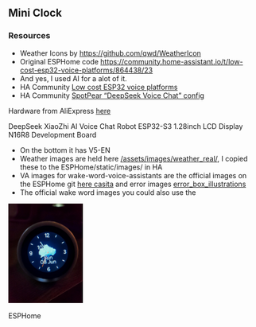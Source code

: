 




## Mini Clock

### Resources

- Weather Icons by https://github.com/qwd/WeatherIcon
- Original ESPHome code https://community.home-assistant.io/t/low-cost-esp32-voice-platforms/864438/23
- And yes, I used AI for a alot of it.
- HA Community [Low cost ESP32 voice platforms](https://community.home-assistant.io/t/low-cost-esp32-voice-platforms/864438/1)
- HA Community [SpotPear “DeepSeek Voice Chat” config](https://community.home-assistant.io/t/spotpear-deepseek-voice-chat-config/877927)


Hardware from AliExpress [here](https://www.aliexpress.com/item/1005008821384965.html?spm=a2g0o.detail.0.0.15c1ZhFaZhFaQt&productId=1005008821384965&pdp_ext_f=%7B%22tabScene%22%3A%22retail%22%2C%22sku_id%22%3A12000046816700650%2C%22origProductId%22%3A%221005008821384965%22%7D&#nav-specification)

DeepSeek XiaoZhi AI Voice Chat Robot ESP32-S3 1.28inch LCD Display N16R8 Development Board

- On the bottom it has V5-EN
- Weather images are held here [/assets/images/weather_real/](https://github.com/thekiwismarthome/voice-assistant/tree/main/assets/images/weather_real), I copied these to the ESPHome/static/images/ in HA
- VA images for wake-word-voice-assistants are the official images on the ESPHome git [here casita](https://github.com/esphome/wake-word-voice-assistants/tree/main/casita) and error images [error_box_illustrations](https://github.com/esphome/wake-word-voice-assistants/tree/main/error_box_illustrations)
- The official wake word images you could also use the 

<img src="/assets/images/mini_clock_weather.jpg" alt="Alt Text" width="150" height="200">


ESPHome

